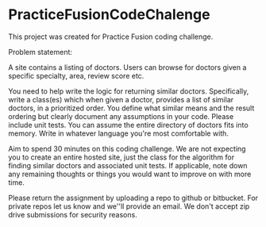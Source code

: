 # PracticeFusionCodeChalenge

This project was created for Practice Fusion coding challenge.

Problem statement:

A site contains a listing of doctors. Users can browse for doctors given a specific specialty, area, review score etc.

You need to help write the logic for returning similar doctors.  Specifically, write a class(es) which when given a doctor, provides a list of similar doctors, in a prioritized order. You define what similar means and the result ordering but clearly document any assumptions in your code.  Please include unit tests. You can assume the entire directory of doctors fits into memory.  Write in whatever language you're most comfortable with. 

Aim to spend 30 minutes on this coding challenge. We are not expecting you to create an entire hosted site, just the class for the algorithm for finding similar doctors and associated unit tests. If applicable, note down any remaining thoughts or things you would want to improve on with more time. 

Please return the assignment by uploading a repo to github or bitbucket. For private repos let us know and we''ll provide an email. We don't accept zip drive submissions for security reasons.
